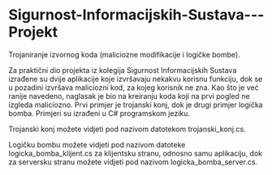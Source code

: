 Sigurnost-Informacijskih-Sustava---Projekt
==========================================

Trojaniranje izvornog koda (maliciozne modifikacije i logičke bombe).

Za praktični dio projekta iz kolegija Sigurnost Informacijskih Sustava izrađene su dvije aplikacije koje izvršavaju nekakvu korisnu funkciju, dok se u pozadini izvršava maliciozni kod, za kojeg korisnik ne zna. Kao što je već ranije navedeno, naglasak je bio na kreiranju koda koji na prvi pogled ne izgleda maliciozno. Prvi primjer je trojanski konj, dok je drugi primjer logička bomba. Primjeri su izrađeni u C# programskom jeziku.

Trojanski konj možete vidjeti pod nazivom datotekom trojanski_konj.cs.

Logičku bombu možete vidjeti pod nazivom datoteke logicka_bomba_klijent.cs za klijentsku stranu, odnosno samu aplikaciju,
dok za serversku stranu možete vidjeti pod nazivom logicka_bomba_server.cs.

